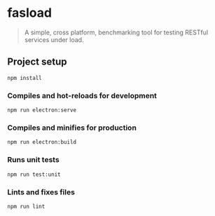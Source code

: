 # fasload

> A simple, cross platform, benchmarking tool for testing RESTful services under load.

## Project setup
```
npm install
```

### Compiles and hot-reloads for development
```
npm run electron:serve
```

### Compiles and minifies for production
```
npm run electron:build
```

### Runs unit tests
```
npm run test:unit
```

### Lints and fixes files
```
npm run lint
```
